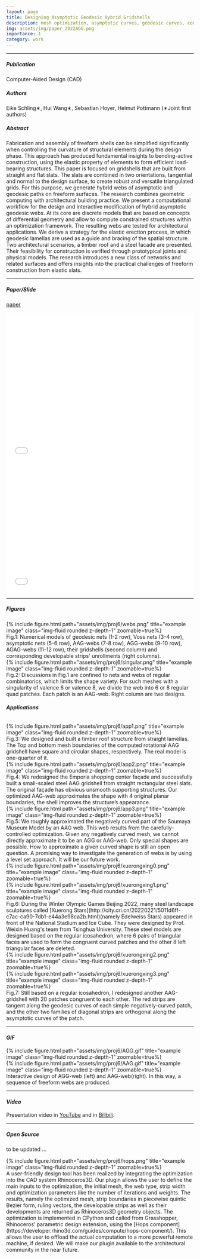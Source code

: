 ```yaml
---
layout: page
title: Designing Asymptotic Geodesic Hybrid Gridshells
description: mesh optimization, asymptotic curves, geodesic curves, construction-aware design, elastic gridshells
img: assets/img/paper_2022AGG.png
importance: 1
category: work
---
```


------
##### <i class='fas fa-folder-open'>**Publication**</i><br/>
Computer-Aided Design (CAD)

##### <i class='fas fa-laugh-beam'>**Authors**</i><br/>
Eike Schling∗, Hui Wang∗, Sebastian Hoyer, Helmut Pottmann 
(∗Joint first authors)

##### <i class='fas fa-align-justify'>**Abstract**</i>
Fabrication and assembly of freeform shells can be simplified significantly when controlling the curvature of structural elements during the design phase. This approach has produced fundamental insights to bending-active construction, using the elastic property of elements to form efficient load-bearing structures. This paper is focused on gridshells that are built from straight and flat slats. The slats are combined in two orientations, tangential and normal to the design surface, to create robust and versatile triangulated grids. For this purpose, we generate hybrid webs of asymptotic and geodesic paths on freeform surfaces. The research combines geometric computing with architectural building practice. We present a computational workflow for the design and interactive modification of hybrid asymptotic geodesic webs. At its core are discrete models that are based on concepts of differential geometry and allow to compute constrained structures within an optimization framework. The resulting webs are tested for architectural applications. We derive a strategy for the elastic erection process, in which geodesic lamellas are used as a guide and bracing of the spatial structure. Two architectural scenarios, a timber roof and a steel facade are presented. Their feasibility for construction is verified through prototypical joints and physical models. The research introduces a new class of networks and related surfaces and offers insights into the practical challenges of freeform construction from elastic slats.

------

##### <i class='fas fa-file-pdf'>**Paper/Slide**</i>
[paper](https://www.geometrie.tuwien.ac.at/geom/ig/publications/asymgeogridshell/asymgeogridshell.pdf)

<iframe src="/assets/pdf/2022AG-HW.pdf#toolbar=0" 
width="100%" height=400 frameborder="0" style="border: none;">
</iframe>

<iframe src="/assets/pdf/slides/2022-AG-Hui.pdf#toolbar=0" 
width="100%" height=350 frameborder="0" style="border: none;">
</iframe>

------

##### <i class='far fa-images'>**Figures**</i>

<div class="row">
    <div class="col-sm mt-3 mt-md-0">
        {% include figure.html path="assets/img/proj6/webs.png" title="example image" class="img-fluid rounded z-depth-1" zoomable=true%}
    </div>
</div>
Fig.1: Numerical models of geodesic nets (1-2 row), Voss nets (3-4 row), asymptotic nets (5-6 row), AAG-webs (7-8 row), AGG-webs (9-10 row), AGAG-webs (11-12 row), their gridshells (second column) and corresponding developable strips' unrollments (right columns).


<div class="row">
    <div class="col-sm mt-3 mt-md-0">
        {% include figure.html path="assets/img/proj6/singular.png" title="example image" class="img-fluid rounded z-depth-1" zoomable=true%}
    </div>
</div>
Fig.2: Discussions in Fig.1 are confined to nets and webs of regular combinatorics, which limits the shape variety. For such meshes with a singularity of valence 6 or valence 8, we divide the web into 6 or 8 regular quad patches. Each patch is an AAG-web. Right column are two designs. 


###### **Applications**

<div class="row">
    <div class="col-sm mt-3 mt-md-0">
        {% include figure.html path="assets/img/proj6/app1.png" title="example image" class="img-fluid rounded z-depth-1" zoomable=true%}
    </div>
</div>
Fig.3: We designed and built a timber roof structure from straight lamellas.
The Top and bottom mesh boundaries of the computed rotational AAG gridshell have square and circular shapes, respectively. The real model is one-quarter of it.


<div class="row">
    <div class="col-sm mt-3 mt-md-0">
        {% include figure.html path="assets/img/proj6/app2.png" title="example image" class="img-fluid rounded z-depth-1" zoomable=true%}
    </div>
</div>
Fig.4: We redesigned the Emporia shopping center façade and successfully built a small-scaled steel AAG gridshell from straight rectangular steel slats. The original façade has obvious unsmooth supporting structures.
Our optimized AAG-web approximates the shape with 4 original planar boundaries,  the shell improves the structure’s appearance.


<div class="row">
    <div class="col-sm mt-3 mt-md-0">
        {% include figure.html path="assets/img/proj6/app3.png" title="example image" class="img-fluid rounded z-depth-1" zoomable=true%}
    </div>
</div>
Fig.5: We roughly approximated the negatively curved part of the Soumaya Museum Model by an AAG web. This web results from the carefully-controlled optimization.
Given any negatively curved mesh, we cannot directly approximate it to be an AGG or AAG-web. Only special shapes are possible.
How to approximate a given curved shape is still an open question. 
A promising way to investigate the generation of webs is by using a level set approach.
It will be our future work.



<div class="row">
    <div class="col-sm mt-3 mt-md-0">
        {% include figure.html path="assets/img/proj6/xuerongxing0.png" title="example image" class="img-fluid rounded z-depth-1" zoomable=true%}
    </div>
    <div class="col-sm mt-3 mt-md-0">
        {% include figure.html path="assets/img/proj6/xuerongxing1.png" title="example image" class="img-fluid rounded z-depth-1" zoomable=true%}
    </div>
</div>
Fig.6: During the Winter Olympic Games Beijing 2022, many steel landscape sculptures called [Xuerong Stars](http://city.cri.cn/20220221/5011d6ff-c7ac-ca90-7db1-e44a3e98ca2b.html)(namely Edelweiss Stars) appeared in front of the National Stadium and Ice Cube. They were designed by Prof. Weixin Huang's team from Tsinghua University. These steel models are designed based on the regular icosahedron, where 6 pairs of triangular faces are used to form the congruent curved patches and the other 8 left triangular faces are deleted. 
<div class="row">
    <div class="col-sm mt-3 mt-md-0">
        {% include figure.html path="assets/img/proj6/xuerongxing2.png" title="example image" class="img-fluid rounded z-depth-1" zoomable=true%}
    </div>
    <div class="col-sm mt-3 mt-md-0">
        {% include figure.html path="assets/img/proj6/xuerongxing3.png" title="example image" class="img-fluid rounded z-depth-1" zoomable=true%}
    </div>
</div>
Fig.7: Still based on a regular icosahedron, I redesigned another AAG-gridshell with 20 patches congruent to each other. The red strips are tangent along the geodesic curves of each simple negatively-curved patch, and the other two families of diagonal strips are orthogonal along the asymptotic curves of the patch.

------

#### <i class='fas fa-photo-video'>GIF</i>
<div class="row">
    <div class="col-sm mt-3 mt-md-0">
        {% include figure.html path="assets/img/proj6/AGG.gif" title="example image" class="img-fluid rounded z-depth-1" zoomable=true%}
    </div>
    <div class="col-sm mt-3 mt-md-0">
        {% include figure.html path="assets/img/proj6/AAG.gif" title="example image" class="img-fluid rounded z-depth-1" zoomable=true%}
    </div>
</div>
<div class="caption">
    Interactive design of AGG-web (left) and AAG-web(right). In this way, a sequence of freeform webs are produced.
</div>

------

#### <i class='fab fa-youtube'>**Video**</i> 

Presentation video in [YouTube](https://www.youtube.com/watch?v=jyjE0wSNoHw) and in [Bilibili](https://www.bilibili.com/video/BV1Rf4y1Z7yK?spm_id_from=333.999.0.0&vd_source=3fcaaf2fe9f45c94842d7fa553d555be).


<!-- <p align="center">
<iframe width="560" height="315" src="https://www.youtube.com/watch?v=jyjE0wSNoHw" title="Designing Asymptotic Geodesic Hybrid Gridshells" frameborder="0" allow="accelerometer; autoplay; clipboard-write; encrypted-media; gyroscope; picture-in-picture" allowfullscreen></iframe>
</p> -->

<!-- <p align="center">
<iframe width="420" height="315" src="https://www.youtube.com/watch?v=jyjE0wSNoHw" frameborder="0" allowfullscreen></iframe>
</p> -->

------

##### <i class='fas fa-download'>Open Source</i>

to be updated ...

<div class="row">
    <div class="col-sm mt-3 mt-md-0">
        {% include figure.html path="assets/img/proj6/hops.png" title="example image" class="img-fluid rounded z-depth-1" zoomable=true%}
    </div>
</div>
A user-friendly design tool has been realized by integrating the optimization into the CAD system Rhinoceros3D. Our plugin allows the user to define the main inputs to the optimization, the initial mesh, the web type, strip width and optimization parameters like the number of iterations and weights. The results, namely the optimized mesh,
strip boundaries in piecewise quintic Bezier form, ruling vectors, the developable strips as well as their developments are returned as Rhinoceros3D geometry objects. The optimization is implemented in CPython and called from Grasshopper, Rhinoceros’ parametric design extension, using the [Hops component](https://developer.rhino3d.com/guides/compute/hops-component/). This allows the user to offload the actual computation to a more powerful remote machine, if desired. We will make our plugin available to the architectural community in the near future.